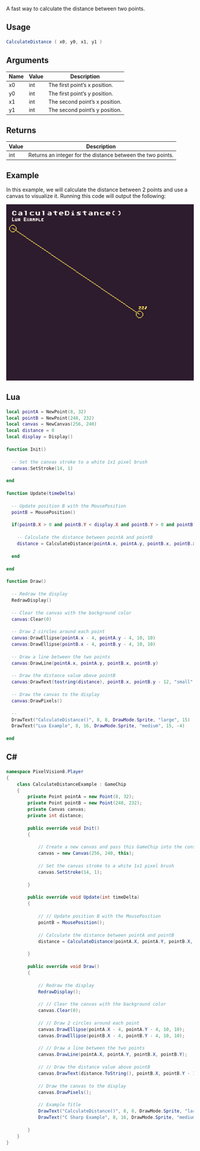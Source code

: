 A fast way to calculate the distance between two points.

## Usage

```csharp
CalculateDistance ( x0, y0, x1, y1 )
```

## Arguments

| Name | Value | Description                     |
|------|-------|---------------------------------|
| x0   | int   | The first point’s x position\.  |
| y0   | int   | The first point’s y position\.  |
| x1   | int   | The second point’s x position\. |
| y1   | int   | The second point’s y position\. |



## Returns

| Value | Description                                                  |
|-------|--------------------------------------------------------------|
| int   | Returns an integer for the distance between the two points\. |


## Example

In this example, we will calculate the distance between 2 points and use a canvas to visualize it. Running this code will output the following:

![image alt text](images/CalculateDistanceOutput.png)

## Lua

```lua
local pointA = NewPoint(8, 32)
local pointB = NewPoint(248, 232)
local canvas = NewCanvas(256, 240)
local distance = 0
local display = Display()

function Init()

  -- Set the canvas stroke to a white 1x1 pixel brush
  canvas:SetStroke(14, 1)

end

function Update(timeDelta)

  -- Update position B with the MousePosition
  pointB = MousePosition()

  if(pointB.X > 0 and pointB.Y < display.X and pointB.Y > 0 and pointB.Y < display.Y) then

    -- Calculate the distance between pointA and pointB
    distance = CalculateDistance(pointA.x, pointA.y, pointB.x, pointB.x)

  end

end

function Draw()

  -- Redraw the display
  RedrawDisplay()

  -- Clear the canvas with the background color
  canvas:Clear(0)

  -- Draw 2 circles around each point 
  canvas:DrawEllipse(pointA.x - 4, pointA.y - 4, 10, 10)
  canvas:DrawEllipse(pointB.x - 4, pointB.y - 4, 10, 10)

  -- Draw a line between the two points
  canvas:DrawLine(pointA.x, pointA.y, pointB.x, pointB.y)

  -- Draw the distance value above pointB
  canvas:DrawText(tostring(distance), pointB.x, pointB.y - 12, "small", 14, - 4)

  -- Draw the canvas to the display
  canvas:DrawPixels()

  --
  DrawText("CalculateDistance()", 8, 8, DrawMode.Sprite, "large", 15)
  DrawText("Lua Example", 8, 16, DrawMode.Sprite, "medium", 15, -4)

end
```



## C#

```csharp
namespace PixelVision8.Player
{
    class CalculateDistanceExample : GameChip
    {
        private Point pointA = new Point(8, 32);
        private Point pointB = new Point(248, 232);
        private Canvas canvas;
        private int distance;

        public override void Init()
        {

            // Create a new canvas and pass this GameChip into the constructor
            canvas = new Canvas(256, 240, this);

            // Set the canvas stroke to a white 1x1 pixel brush
            canvas.SetStroke(14, 1);

        }

        public override void Update(int timeDelta)
        {

            // // Update position B with the MousePosition
            pointB = MousePosition();

            // Calculate the distance between pointA and pointB
            distance = CalculateDistance(pointA.X, pointA.Y, pointB.X, pointB.X);
            
        }

        public override void Draw()
        {

            // Redraw the display
            RedrawDisplay();

            // // Clear the canvas with the background color
            canvas.Clear(0);

            // // Draw 2 circles around each point
            canvas.DrawEllipse(pointA.X - 4, pointA.Y - 4, 10, 10);
            canvas.DrawEllipse(pointB.X - 4, pointB.Y - 4, 10, 10);

            // // Draw a line between the two points
            canvas.DrawLine(pointA.X, pointA.Y, pointB.X, pointB.Y);

            // // Draw the distance value above pointB
            canvas.DrawText(distance.ToString(), pointB.X, pointB.Y - 12, "small", 14, -4);

            // Draw the canvas to the display
            canvas.DrawPixels();

            // Example Title
            DrawText("CalculateDistance()", 8, 8, DrawMode.Sprite, "large", 15);
            DrawText("C Sharp Example", 8, 16, DrawMode.Sprite, "medium", 15, -4);

        }
    }
}
```

